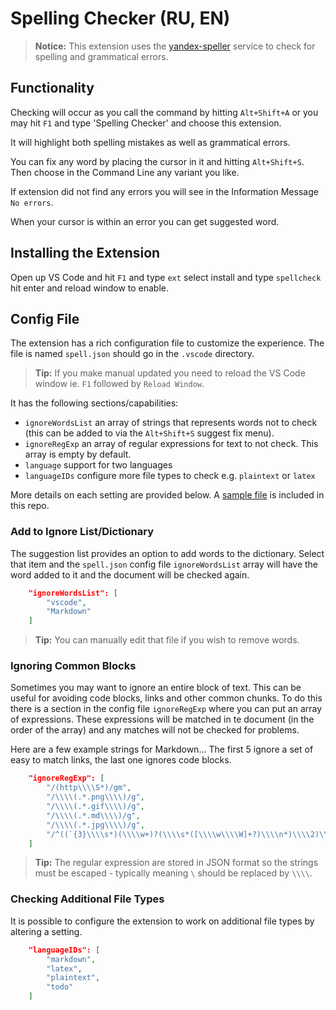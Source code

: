 # Spelling Checker (RU, EN)

>**Notice:** This extension uses the [yandex-speller](https://github.com/hcodes/yandex-speller) service to check for spelling and grammatical errors.

## Functionality

Checking will occur as you call the command by hitting `Alt+Shift+A` or you may hit `F1` and type 'Spelling Checker' and choose this extension.

It will highlight both spelling mistakes as well as grammatical errors.

You can fix any word by placing the cursor in it and hitting `Alt+Shift+S`. Then choose in the Command Line any variant you like.

If extension did not find any errors you will see in the Information Message `No errors`.

When your cursor is within an error you can get suggested word.

## Installing the Extension

Open up VS Code and hit `F1` and type `ext` select install and type `spellcheck` hit enter and reload window to enable.

## Config File

The extension has a rich configuration file to customize the experience.  The file is named `spell.json` should go in the `.vscode` directory. 

>**Tip:** If you make manual updated you need to reload the VS Code window ie. `F1` followed by `Reload Window`.

It has the following sections/capabilities:

* `ignoreWordsList` an array of strings that represents words not to check (this can be added to via the `Alt+Shift+S` suggest fix menu).
* `ignoreRegExp` an array of regular expressions for text to not check.  This array is empty by default.
* `language` support for two languages 
* `languageIDs` configure more file types to check e.g. `plaintext` or `latex` 

More details on each setting are provided below.  A [sample file](https://github.com/JuliaBay/Spell-Cheker/blob/master/.vscode/spell.json) is included in this repo.

### Add to Ignore List/Dictionary

The suggestion list provides an option to add words to the dictionary.  Select that item and the `spell.json` config file `ignoreWordsList` array will have the word added to it and the document will be checked again.  

``` json
    "ignoreWordsList": [
        "vscode",
        "Markdown"
    ]
```

>**Tip:** You can manually edit that file if you wish to remove words.

### Ignoring Common Blocks

Sometimes you may want to ignore an entire block of text.  This can be useful for avoiding code blocks, links and other common chunks.  To do this there is a section in the config file `ignoreRegExp` where you can put an array of expressions.  These expressions will be matched in te document (in the order of the array) and any matches will not be checked for problems.

Here are a few example strings for Markdown... The first 5 ignore a set of easy to match links, the last one ignores code blocks.

``` json
    "ignoreRegExp": [
        "/(http\\\\S*)/gm",
        "/\\\\(.*.png\\\\)/g",
        "/\\\\(.*.gif\\\\)/g",
        "/\\\\(.*.md\\\\)/g",
        "/\\\\(.*.jpg\\\\)/g",
        "/^((`{3}\\\\s*)(\\\\w+)?(\\\\s*([\\\\w\\\\W]+?)\\\\n*)\\\\2)\\\\n*(?:[^\\\\S\\\\w\\\\s]|$)/gm"
    ]
```

> **Tip:** The regular expression are stored in JSON format so the strings must be escaped - typically meaning `\` should be replaced by `\\\\`.

### Checking Additional File Types

It is possible to configure the extension to work on additional file types by altering a setting.

``` json
    "languageIDs": [
        "markdown",
        "latex",
        "plaintext",
        "todo"
    ]
```
